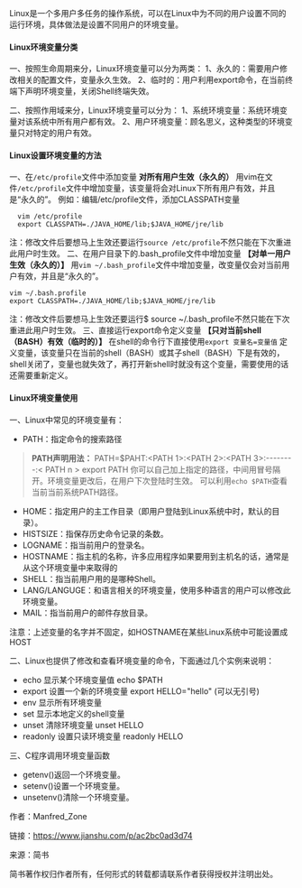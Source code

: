 Linux是一个多用户多任务的操作系统，可以在Linux中为不同的用户设置不同的运行环境，具体做法是设置不同用户的环境变量。

#### Linux环境变量分类

一、按照生命周期来分，Linux环境变量可以分为两类：
 1、永久的：需要用户修改相关的配置文件，变量永久生效。
 2、临时的：用户利用export命令，在当前终端下声明环境变量，关闭Shell终端失效。

二、按照作用域来分，Linux环境变量可以分为：
 1、系统环境变量：系统环境变量对该系统中所有用户都有效。
 2、用户环境变量：顾名思义，这种类型的环境变量只对特定的用户有效。

#### Linux设置环境变量的方法

一、在`/etc/profile`文件中添加变量 **对所有用户生效（永久的）**
 用vim在文件`/etc/profile`文件中增加变量，该变量将会对Linux下所有用户有效，并且是“永久的”。
 例如：编辑/etc/profile文件，添加CLASSPATH变量

```
  vim /etc/profile    
  export CLASSPATH=./JAVA_HOME/lib;$JAVA_HOME/jre/lib
```

注：修改文件后要想马上生效还要运行`source /etc/profile`不然只能在下次重进此用户时生效。
 二、在用户目录下的.bash_profile文件中增加变量 **【对单一用户生效（永久的）】**
 用`vim ~/.bash_profile`文件中增加变量，改变量仅会对当前用户有效，并且是“永久的”。

```
vim ~/.bash.profile
export CLASSPATH=./JAVA_HOME/lib;$JAVA_HOME/jre/lib
```

注：修改文件后要想马上生效还要运行$ source ~/.bash_profile不然只能在下次重进此用户时生效。
 三、直接运行export命令定义变量 **【只对当前shell（BASH）有效（临时的）】**
 在shell的命令行下直接使用`export 变量名=变量值`
 定义变量，该变量只在当前的shell（BASH）或其子shell（BASH）下是有效的，shell关闭了，变量也就失效了，再打开新shell时就没有这个变量，需要使用的话还需要重新定义。

#### Linux环境变量使用

一、Linux中常见的环境变量有：

- PATH：指定命令的搜索路径

> **PATH声明用法：**
>  PATH=$PAHT:<PATH 1>:<PATH 2>:<PATH 3>:--------:< PATH  n >
>  export PATH
>  你可以自己加上指定的路径，中间用冒号隔开。环境变量更改后，在用户下次登陆时生效。
>  可以利用`echo $PATH`查看当前当前系统PATH路径。

- HOME：指定用户的主工作目录（即用户登陆到Linux系统中时，默认的目录）。
- HISTSIZE：指保存历史命令记录的条数。
- LOGNAME：指当前用户的登录名。
- HOSTNAME：指主机的名称，许多应用程序如果要用到主机名的话，通常是从这个环境变量中来取得的
- SHELL：指当前用户用的是哪种Shell。
- LANG/LANGUGE：和语言相关的环境变量，使用多种语言的用户可以修改此环境变量。
- MAIL：指当前用户的邮件存放目录。

注意：上述变量的名字并不固定，如HOSTNAME在某些Linux系统中可能设置成HOST

二、Linux也提供了修改和查看环境变量的命令，下面通过几个实例来说明：

- echo         显示某个环境变量值 echo $PATH
- export   设置一个新的环境变量 export HELLO="hello" (可以无引号)
- env      显示所有环境变量
- set      显示本地定义的shell变量
- unset        清除环境变量 unset HELLO
- readonly     设置只读环境变量 readonly HELLO

三、C程序调用环境变量函数

- getenv()返回一个环境变量。
- setenv()设置一个环境变量。
- unsetenv()清除一个环境变量。

作者：Manfred_Zone

链接：https://www.jianshu.com/p/ac2bc0ad3d74

来源：简书

简书著作权归作者所有，任何形式的转载都请联系作者获得授权并注明出处。
